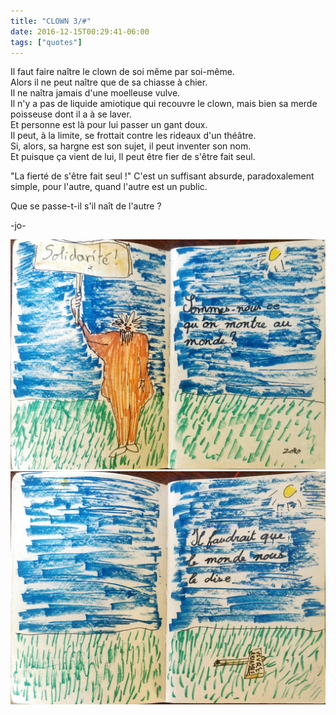 ```yaml
---
title: "CLOWN 3/#"
date: 2016-12-15T00:29:41-06:00
tags: ["quotes"]
---
```



Il faut faire naître le clown de soi même par soi-même.\
Alors il ne peut naître que de sa chiasse à chier.\
Il ne naîtra jamais d'une moelleuse vulve.\
Il n'y a pas de liquide amiotique qui recouvre le clown, mais bien sa merde poisseuse dont il a à se laver.\
Et personne est là pour lui passer un gant doux.\
Il peut, à la limite, se frottait contre les rideaux d'un théâtre.\
Si, alors, sa hargne est son sujet, il peut inventer son nom.\
Et puisque ça vient de lui, Il peut être fier de s'être fait seul.

"La fierté de s'être fait seul !" C'est un suffisant absurde, paradoxalement simple, pour l'autre, quand l'autre est un public.

Que se passe-t-il s'il naît de l'autre ?



-jo-

<img class=“img-responsive” src="/images/zoro_dessin_recto.jpg" alt="tu as beau être aveugle, je t'aime.">

<img class=“img-responsive” src="/images/zoro_dessin_verso.jpg" alt="" title="">
